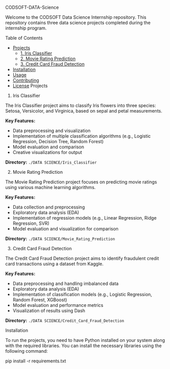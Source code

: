 CODSOFT-DATA-Science


Welcome to the CODSOFT Data Science Internship repository. This repository contains three data science projects completed during the internship program.

Table of Contents

- [Projects](#projects)
  - [1. Iris Classifier](#1-iris-classifier)
  - [2. Movie Rating Prediction](#2-movie-rating-prediction)
  - [3. Credit Card Fraud Detection](#3-credit-card-fraud-detection)
- [Installation](#installation)
- [Usage](#usage)
- [Contributing](#contributing)
- [License](#license)
 Projects

1. Iris Classifier

The Iris Classifier project aims to classify Iris flowers into three species: Setosa, Versicolor, and Virginica, based on sepal and petal measurements.

**Key Features:**
- Data preprocessing and visualization
- Implementation of multiple classification algorithms (e.g., Logistic Regression, Decision Tree, Random Forest)
- Model evaluation and comparison
- Creative visualizations for output

**Directory:** `./DATA SCIENCE/Iris_Classifier`

2. Movie Rating Prediction

The Movie Rating Prediction project focuses on predicting movie ratings using various machine learning algorithms.

**Key Features:**
- Data collection and preprocessing
- Exploratory data analysis (EDA)
- Implementation of regression models (e.g., Linear Regression, Ridge Regression, SVR)
- Model evaluation and visualization for comparison

**Directory:** `./DATA SCIENCE/Movie_Rating_Prediction`

3. Credit Card Fraud Detection

The Credit Card Fraud Detection project aims to identify fraudulent credit card transactions using a dataset from Kaggle.

**Key Features:**
- Data preprocessing and handling imbalanced data
- Exploratory data analysis (EDA)
- Implementation of classification models (e.g., Logistic Regression, Random Forest, XGBoost)
- Model evaluation and performance metrics
- Visualization of results using Dash

**Directory:** `./DATA SCIENCE/Credit_Card_Fraud_Detection`

Installation

To run the projects, you need to have Python installed on your system along with the required libraries. You can install the necessary libraries using the following command:

pip install -r requirements.txt
